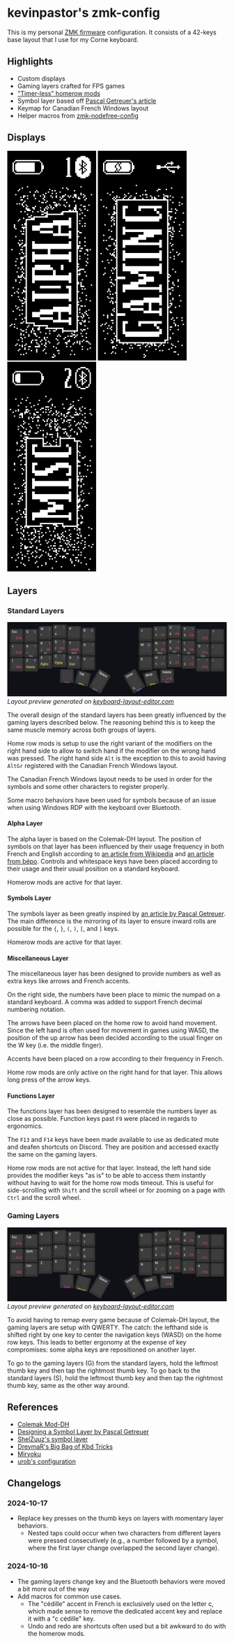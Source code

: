 # kevinpastor's zmk-config

This is my personal [ZMK firmware](https://github.com/zmkfirmware/zmk/) configuration. It consists of a 42-keys base layout that I use for my Corne keyboard.

## Highlights

- Custom displays
- Gaming layers crafted for FPS games
- ["Timer-less" homerow mods](#timeless-homerow-mods)
- Symbol layer based off [Pascal Getreuer's article](https://getreuer.info/posts/keyboards/symbol-layer/index.html)
- Keymap for Canadian French Windows layout
- Helper macros from
  [zmk-nodefree-config](https://github.com/urob/zmk-nodefree-config)

## Displays

![Custom displays alpha layer preview](./custom_displays_alpha_layer.png)
![Custom displays gaming layer preview](./custom_displays_gaming_layer.png)
![Custom displays gaming layer preview](./custom_displays_misc_layer.png)

## Layers

### Standard Layers

![Standard layers preview](img/standard-keymap.png)
*Layout preview generated on [keyboard-layout-editor.com](http://www.keyboard-layout-editor.com/#/gists/14c5c6b4de6c618dfc265b5b77a0cff0)*

The overall design of the standard layers has been greatly influenced by the gaming layers described below. The reasoning behind this is to keep the same muscle memory across both groups of layers.

Home row mods is setup to use the right variant of the modifiers on the right hand side to allow to switch hand if the modifier on the wrong hand was pressed. The right hand side `Alt` is the exception to this to avoid having `AltGr` registered with the Canadian French Windows layout.

The Canadian French Windows layout needs to be used in order for the symbols and some other characters to register properly.

Some macro behaviors have been used for symbols because of an issue when using Windows RDP with the keyboard over Bluetooth.

#### Alpha Layer

The alpha layer is based on the Colemak-DH layout. The position of symbols on that layer has been influenced by their usage frequency in both French and English according to [an article from Wikipedia](https://en.wikipedia.org/wiki/English_punctuation) and [an article from bépo](https://bepo.fr/wiki/Fr%C3%A9quence_des_caract%C3%A8res). Controls and whitespace keys have been placed according to their usage and their usual position on a standard keyboard.

Homerow mods are active for that layer.

#### Symbols Layer

The symbols layer as been greatly inspired by [an article by Pascal Getreuer](https://getreuer.info/posts/keyboards/symbol-layer/index.html). The main difference is the mirroring of its layer to ensure inward rolls are possible for the `{`, `}`, `(`, `)`, `[`, and `]` keys.

Homerow mods are active for that layer.

#### Miscellaneous Layer

The miscellaneous layer has been designed to provide numbers as well as extra keys like arrows and French accents. 

On the right side, the numbers have been place to mimic the numpad on a standard keyboard. A comma was added to support French decimal numbering notation.

The arrows have been placed on the home row to avoid hand movement. Since the left hand is often used for movement in games using WASD, the position of the up arrow has been decided according to the usual finger on the W key (i.e. the middle finger).

Accents have been placed on a row according to their frequency in French.

Home row mods are only active on the right hand for that layer. This allows long press of the arrow keys. 

#### Functions Layer

The functions layer has been designed to resemble the numbers layer as close as possible. Function keys past `F9` were placed in regards to ergonomics.

The `F13` and `F14` keys have been made available to use as dedicated mute and deafen shortcuts on Discord. They are position and accessed exactly the same on the gaming layers.

Home row mods are not active for that layer. Instead, the left hand side provides the modifier keys "as is" to be able to access them instantly without having to wait for the home row mods timeout. This is useful for side-scrolling with `Shift` and the scroll wheel or for zooming on a page with `Ctrl` and the scroll wheel.

### Gaming Layers

![Gaming layers preview](img/gaming-keymap.png)
*Layout preview generated on [keyboard-layout-editor.com](http://www.keyboard-layout-editor.com/#/gists/9b497751bc9a9fc18a86e876f723288d)*

To avoid having to remap every game because of Colemak-DH layout, the gaming layers are setup with QWERTY. The catch: the lefthand side is shifted right by one key to center the navigation keys (WASD) on the home row keys. This leads to better ergonomy at the expense of key compromises: some alpha keys are repositioned on another layer.

To go to the gaming layers (G) from the standard layers, hold the leftmost thumb key and then tap the rightmost thumb key. To go back to the standard layers (S), hold the leftmost thumb key and then tap the rightmost thumb key, same as the other way around.

## References

- [Colemak Mod-DH](https://colemakmods.github.io/mod-dh/)
- [Designing a Symbol Layer by Pascal Getreuer](https://getreuer.info/posts/keyboards/symbol-layer/index.html)
- [ShelZuuz's symbol layer](https://www.reddit.com/r/ErgoMechKeyboards/comments/1ch1ubl/comment/l20p2e2/)
- [DreymaR's Big Bag of Kbd Tricks](https://dreymar.colemak.org/)
- [Miryoku](https://github.com/manna-harbour/miryoku)
- [urob's configuration](https://github.com/urob/zmk-config)

## Changelogs

### 2024-10-17

- Replace key presses on the thumb keys on layers with momentary layer behaviors.
    - Nested taps could occur when two characters from different layers were pressed consecutively (e.g., a number followed by a symbol, where the first layer change overlapped the second layer change).

### 2024-10-16

- The gaming layers change key and the Bluetooth behaviors were moved a bit more out of the way 
- Add macros for common use cases.
    - The "cédille" accent in French is exclusively used on the letter c, which made sense to remove the dedicated accent key and replace it with a "c cédille" key.
    - Undo and redo are shortcuts often used but a bit awkward to do with the homerow mods.
